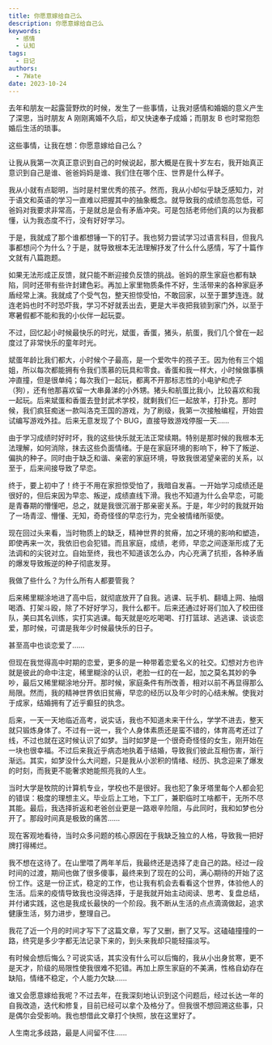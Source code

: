 ```yaml
---
title: 你愿意嫁给自己么
description: 你愿意嫁给自己么
keywords:
  - 感情
  - 认知
tags:
  - 日记
authors:
  - 7Wate
date: 2023-10-24
---
```


去年和朋友一起露营野炊的时候，发生了一些事情，让我对感情和婚姻的意义产生了深思，当时朋友 A 刚刚离婚不久后，却又快速奉子成婚；而朋友 B 也时常抱怨婚后生活的琐事。

这些事情，让我在想：你愿意嫁给自己么？

让我从我第一次真正意识到自己的时候说起，那大概是在我十岁左右，我开始真正意识到自己是谁、爸爸妈妈是谁、我们住在哪个庄、世界是什么样子。

我从小就有点聪明，当时是村里优秀的孩子。然而，我从小却似乎缺乏感知力，对于语文和英语的学习一直难以把握其中的抽象概念。就导致我的成绩忽高忽低，可爸妈对我要求非常高，于是就总是会有矛盾冲突。可是包括老师他们真的以为我都懂，认为我态度不行，没有好好学习。

于是，我就成了那个谁都想锤一下的钉子。我也努力尝试学习过语言科目，但我凡事都想问个为什么？于是，就导致根本无法理解抒发了什么什么感情，写了十篇作文就有八篇跑题。

如果无法形成正反馈，就只能不断迎接负反馈的挑战。爸妈的原生家庭也都有缺陷，同时还带有些许封建色彩。再加上家里物质条件不好，生活带来的各种家庭矛盾经常上演。我就成了个受气包，整天担惊受怕，不敢回家，以至于噩梦连连。就连老妈也时不时恐吓我，学习不好就丢出去，更是大半夜把我锁到家门外，以至于寒暑假都不能和我的小伙伴一起玩耍。

不过，回忆起小时候最快乐的时光，斌蛋，香蛋，猪头，航蛋，我们几个曾在一起度过了非常快乐的童年时光。

斌蛋年龄比我们都大，小时候个子最高，是一个爱吹牛的孩子王。因为他有三个姐姐，所以每次都能拥有令我们羡慕的玩具和零食。香蛋和我一样大，小时候做事横冲直撞，但是很单纯；每次我们一起玩，都离不开那标志性的小电驴和虎子（狗），还有他那喜欢留一大串鼻涕的小外甥。猪头和航蛋比我小，比较喜欢和我一起玩。后来斌蛋和香蛋去登封武术学校，就剩我们仨一起放羊，打扑克。那时候，我们疯狂痴迷一款叫洛克王国的游戏，为了刷级，我第一次接触编程，开始尝试编写游戏外挂。后来无意发现了个 BUG，直接导致游戏停服一天……

由于学习成绩时好时坏，我的这些快乐就无法正常续期。特别是那时候的我根本无法理解，如何消除，抹去这些负面情绪。于是在家庭环境的影响下，种下了叛逆、偏执的种子。同时由于缺乏和谐、亲密的家庭环境，导致我很渴望亲密的关系，以至于，后来间接导致了早恋。

终于，要上初中了！终于不用在家担惊受怕了，我暗自发喜。一开始学习成绩还是很好的，但后来因为早恋、叛逆，成绩直线下滑。我也不知道为什么会早恋，可能是青春期的懵懂吧，总之，就是我很沉溺于那亲密关系。于是，年少时的我就开始了一场青涩、懵懂、无知，奇奇怪怪的早恋行为，完全被情绪所驱使。

现在回过头来看，当时物质上的缺乏，精神世界的贫瘠，加之环境的影响和塑造，即使再来一次，我依旧也会犯错。而且家庭，成绩，老师，早恋之间逐渐形成了无法调和的尖锐对立。自始至终，我也不知道该怎么办，内心充满了抗拒，各种矛盾的爆发导致叛逆的种子彻底发芽。

我做了些什么？为什么所有人都要管我？

后来稀里糊涂地进了高中后，就彻底放开了自我。逃课、玩手机、翻墙上网、抽烟喝酒、打架斗殴，除了不好好学习，我什么都干。后来还通过好哥们加入了校田径队，美曰其名训练，实打实逃课。每天就是吃吃喝喝、打打篮球、逃逃课、谈谈恋爱，那时候，可谓是我年少时候最快乐的日子。

甚至高中也谈恋爱了……

但现在我觉得高中时期的恋爱，更多的是一种带着恋爱名义的社交。幻想对方也许就是彼此的命中注定，稀里糊涂的认识，老脸一红的在一起，加之莫名其妙的争吵，最后又稀里糊涂地分开。那时候，家庭条件有所改善，相对以前不再显得那么局限。然而，我的精神世界依旧贫瘠，早恋的经历以及年少时的心结未解。使我对于成家，结婚拥有了近乎癫狂的执念。

后来，一天一天地临近高考，说实话，我也不知道未来干什么，学学不进去，整天就只锻炼身体了。不过有一说一，我个人身体素质还是蛮不错的，体育高考还过了线，不过也就在这时候认识了如梦。当时如梦是一个很奇奇怪怪的女生，刚开始在一块也很幸福。不过后来我近乎病态地执着于结婚，导致我们彼此互相伤害，渐行渐远。其实，如梦没什么大问题，只是我从小淤积的情绪、经历、执念迎来了爆发的时刻，而我更不能奢求她能照亮我的人生。

当时大学是牧院的计算机专业，学校也不是很好。我也犯了象牙塔里每个人都会犯的错误：极度的理想主义。毕业后上工地，下工厂，兼职临时工啥都干，无所不尽其能。最后，我选择折返和老爸创业更是一路艰辛险阻，与此同时，我和如梦也分开了。那段时间真是极致的痛苦……

现在客观地看待，当时众多问题的核心原因在于我缺乏独立的人格，导致我一把好牌打得稀烂。

我不想在这待了。在山里喂了两年羊后，我最终还是选择了走自己的路。经过一段时间的过渡，期间也做了很多傻事，最终来到了现在的公司，满心期待的开始了这份工作。这是一份正式，稳定的工作，也让我有机会去看看这个世界，体验他人的生活。后来的疫情导致我也没得选择，于是我就开始主动阅读、思考、复盘总结，并付诸实践，这也是我成长最快的一个阶段。我不断从生活的点点滴滴做起，追求健康生活，努力进步，整理自己。

我花了近一个月的时间才写下了这篇文章，写了又删，删了又写。这磕磕撞撞的一路，终究是多少字都无法记录下来的，到头来我却只能轻描淡写。

有时候会想后悔么？可说实话，其实没有什么可以后悔的，我从小出身贫寒，更不是天才，阶级的局限性使我很难不犯错。再加上原生家庭的不美满，性格自幼存在缺陷，情绪不稳定，个人能力欠缺……

谁又会愿意嫁给我呢？不过去年，在我深刻地认识到这个问题后，经过长达一年的自我改造，迭代和修复，目前已经可以拿个及格分了。但我很不想回溯这些事，只是偶尔会受影响。我也想借此文章打个快照，放在这里好了。

人生南北多歧路，最是人间留不住……
